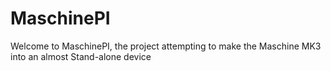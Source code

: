 MaschinePI
============

Welcome to MaschinePI, the project attempting to make the Maschine MK3 into an almost Stand-alone device